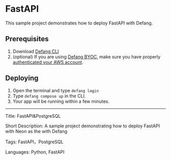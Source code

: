 # FastAPI

This sample project demonstrates how to deploy FastAPI with Defang. 

## Prerequisites
1. Download <a href="https://github.com/defang-io/defang">Defang CLI</a>
2. (optional) If you are using <a href="https://docs.defang.io/docs/concepts/defang-byoc">Defang BYOC</a>, make sure you have properly <a href="https://docs.aws.amazon.com/cli/latest/userguide/cli-chap-configure.html">authenticated your AWS account</a>.

## Deploying
1. Open the terminal and type `defang login`
2. Type `defang compose up` in the CLI.
3. Your app will be running within a few minutes.

---

Title: FastAPI&PostgreSQL

Short Description: A sample project demonstrating how to deploy FastAPI with Neon as the with Defang

Tags: FastAPI，PostgreSQL

Languages: Python, FastAPI
